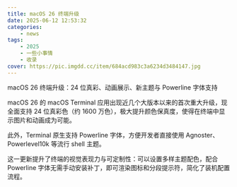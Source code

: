 ```yaml
---
title: macOS 26 终端升级
date: 2025-06-12 12:53:32
categories: 
    - news
tags: 
    - 2025
    - 一些小事情
    - 收录
cover: https://pic.imgdd.cc/item/684acd983c3a6234d3484147.jpg
---
```



macOS 26 终端升级：24 位真彩、动画展示、新主题与 Powerline 字体支持

macOS 26 的 macOS Terminal 应用出现近几个大版本以来的首次重大升级，现全面支持 24 位真彩色（约 1600 万色），极大提升颜色保真度，使得在终端中显示图片和动画成为可能。

此外，Terminal 原生支持 Powerline 字体，方便开发者直接使用 Agnoster、Powerlevel10k 等流行 shell 主题。

这一更新提升了终端的视觉表现力与可定制性：可以设置多样主题配色，配合 Powerline 字体无需手动安装补丁，即可渲染图标和分段提示符，简化了装机配置流程。


